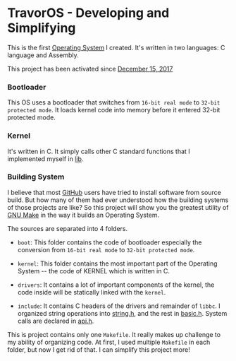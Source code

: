 # TravorOS - Developing and Simplifying

This is the first [Operating System](https://en.wikipedia.org/wiki/Operating_System "Operating System Definition") I created. It's written in two languages: C language and Assembly.

This project has been activated since [December 15, 2017](https://github.com/TravorLZH/TravorOS/blob/master/ChangeLog.md)

### Bootloader

This OS uses a bootloader that switches from `16-bit real mode` to `32-bit protected mode`. It loads kernel code into memory before it entered 32-bit protected mode.

### Kernel

It's written in C. It simply calls other C standard functions that I implemented myself in [lib](https://github.com/TravorLZH/TravorOS/tree/master/lib).

### Building System

I believe that most [GitHub](https://github.com) users have tried to install software from source build. But how many of them had ever understood how the building systems of those projects are like? So this project will show you the greatest utility of [GNU Make](https://www.gnu.org/software/make "GNU Make Homepage") in the way it builds an Operating System.

The sources are separated into 4 folders.

- `boot`: This folder contains the code of bootloader especially the conversion from `16-bit real mode` to `32-bit protected mode`.

- `kernel`: This folder contains the most important part of the Operating System -- the code of KERNEL which is written in C.

- `drivers`: It contains a lot of important components of the kernel, the code inside will be statically linked with the `kernel`.

- `include`: It contains C headers of the drivers and remainder of `libbc`. I organized string operations into [string.h](https://github.com/TravorLZH/TravorOS/blob/master/include/string.h), and the rest in [basic.h](https://github.com/TravorLZH/TravorOS/blob/master/include/basic.h). System calls are declared in [api.h](https://github.com/TravorLZH/TravorOS/blob/master/include/api.h).

This is project contains only one `Makefile`. It really makes up challenge to my ability of organizing code. At first, I used multiple `Makefile` in each folder, but now I get rid of that. I can simplify this project more!
